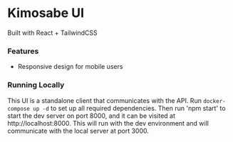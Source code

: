 # Kimosabe UI

Built with React + TailwindCSS

### Features

- Responsive design for mobile users

### Running Locally

This UI is a standalone client that communicates with the API. Run `docker-compose up -d` to set up all required dependencies.
Then run 'npm start' to start the dev server on port 8000, and it can be visited at http://localhost:8000. This will run with
the dev environment and will communicate with the local server at port 3000.
